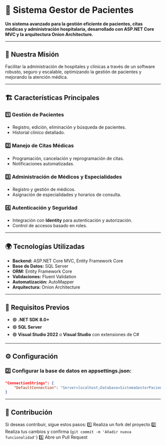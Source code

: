 # 🏥 Sistema Gestor de Pacientes

**Un sistema avanzado para la gestión eficiente de pacientes, citas médicas y administración hospitalaria, desarrollado con ASP.NET Core MVC y la arquitectura Onion Architecture.**

---

## 🌟 **Nuestra Misión**
Facilitar la administración de hospitales y clínicas a través de un software robusto, seguro y escalable, optimizando la gestión de pacientes y mejorando la atención médica.

---

## 🏗️ **Características Principales**
### 1️⃣ **Gestión de Pacientes**
   - Registro, edición, eliminación y búsqueda de pacientes.
   - Historial clínico detallado.

### 2️⃣ **Manejo de Citas Médicas**
   - Programación, cancelación y reprogramación de citas.
   - Notificaciones automatizadas.

### 3️⃣ **Administración de Médicos y Especialidades**
   - Registro y gestión de médicos.
   - Asignación de especialidades y horarios de consulta.

### 4️⃣ **Autenticación y Seguridad**
   - Integración con **Identity** para autenticación y autorización.
   - Control de accesos basado en roles.

---

## 🌍 **Tecnologías Utilizadas**
- **Backend:** ASP.NET Core MVC, Entity Framework Core
- **Base de Datos:** SQL Server
- **ORM:** Entity Framework Core
- **Validaciones:** Fluent Validation
- **Automatización:** AutoMapper
- **Arquitectura:** Onion Architecture

---

## 📌 **Requisitos Previos**
- 🟢 **.NET SDK 8.0+**
- 🟢 **SQL Server**
- 🟢 **Visual Studio 2022** o **Visual Studio** con extensiones de C#

---

## ⚙️ **Configuración**

### 2️⃣ Configurar la base de datos en **appsettings.json**:
```json
"ConnectionStrings": {
    "DefaultConnection": "Server=localhost;Database=SistemaGestorPacientesDB;User Id=tuusuario;Password=tupassword;"
}
```
---

## 🤝 **Contribución**
Si deseas contribuir, sigue estos pasos:
1️⃣ Realiza un fork del proyecto
2️⃣ Realiza tus cambios y confirma (`git commit -m 'Añadir nueva funcionalidad'`)
5️⃣ Abre un Pull Request

